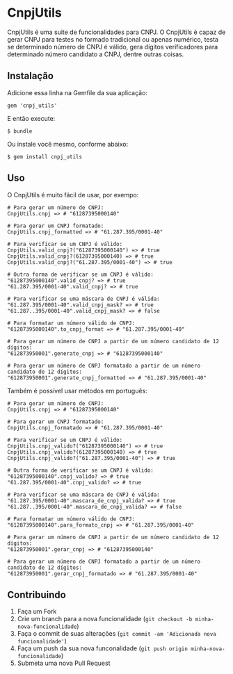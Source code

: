 # CnpjUtils

CnpjUtils é uma suite de funcionalidades para CNPJ.
O CnpjUtils é capaz de gerar CNPJ para testes no formado tradicional ou apenas numérico, testa se determinado número de CNPJ é válido, gera dígitos verificadores para determinado número candidato a CNPJ, dentre outras coisas.

## Instalação

Adicione essa linha na Gemfile da sua aplicação:

    gem 'cnpj_utils'

E então execute:

    $ bundle

Ou instale você mesmo, conforme abaixo:

    $ gem install cnpj_utils

## Uso

O CnpjUtils é muito fácil de usar, por exempo:

    # Para gerar um número de CNPJ:
    CnpjUtils.cnpj => # "61287395000140"

    # Para gerar um CNPJ formatado:
    CnpjUtils.cnpj_formatted => # "61.287.395/0001-40"

    # Para verificar se um CNPJ é válido:
    CnpjUtils.valid_cnpj?("61287395000140") => # true
    CnpjUtils.valid_cnpj?(61287395000140) => # true
    CnpjUtils.valid_cnpj?("61.287.395/0001-40") => # true

    # Outra forma de verificar se um CNPJ é válido:
    "61287395000140".valid_cnpj? => # true
    "61.287.395/0001-40".valid_cnpj? => # true

    # Para verificar se uma máscara de CNPJ é válida:
    "61.287.395/0001-40".valid_cnpj_mask? => # true
    "61.287..395/0001-40".valid_cnpj_mask? => # false

    # Para formatar um número válido de CNPJ:
    "61287395000140".to_cnpj_format => # "61.287.395/0001-40"

    # Para gerar um número de CNPJ a partir de um número candidato de 12 dígitos:
    "612873950001".generate_cnpj => # "61287395000140"

    # Para gerar um número de CNPJ formatado a partir de um número candidato de 12 dígitos:
    "612873950001".generate_cnpj_formatted => # "61.287.395/0001-40"

Também é possível usar métodos em português:

    # Para gerar um número de CNPJ:
    CnpjUtils.cnpj => # "61287395000140"

    # Para gerar um CNPJ formatado:
    CnpjUtils.cnpj_formatado => # "61.287.395/0001-40"

    # Para verificar se um CNPJ é válido:
    CnpjUtils.cnpj_valido?("61287395000140") => # true
    CnpjUtils.cnpj_valido?(61287395000140) => # true
    CnpjUtils.cnpj_valido?("61.287.395/0001-40") => # true

    # Outra forma de verificar se um CNPJ é válido:
    "61287395000140".cnpj_valido? => # true
    "61.287.395/0001-40".cnpj_valido? => # true

    # Para verificar se uma máscara de CNPJ é válida:
    "61.287.395/0001-40".mascara_de_cnpj_valida? => # true
    "61.287..395/0001-40".mascara_de_cnpj_valida? => # false

    # Para formatar um número válido de CNPJ:
    "61287395000140".para_formato_cnpj => # "61.287.395/0001-40"

    # Para gerar um número de CNPJ a partir de um número candidato de 12 dígitos:
    "612873950001".gerar_cnpj => # "61287395000140"

    # Para gerar um número de CNPJ formatado a partir de um número candidato de 12 dígitos:
    "612873950001".gerar_cnpj_formatado => # "61.287.395/0001-40"

## Contribuindo

1. Faça um Fork
2. Crie um branch para a nova funcionalidade (`git checkout -b minha-nova-funcionalidade`)
3. Faça o commit de suas alterações  (`git commit -am 'Adicionada nova funcionalidade'`)
4. Faça um push da sua nova funconalidade (`git push origin minha-nova-funcionalidade`)
5. Submeta uma nova Pull Request

